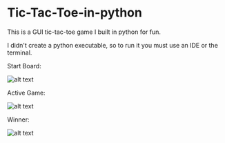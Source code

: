 # Tic-Tac-Toe-in-python
This is a GUI tic-tac-toe game I built in python for fun.

I didn't create a python executable, so to run it you must use an IDE or the terminal.

Start Board:

![alt text](https://github.com/Savantor/Tic-Tac-Toe-in-python/blob/main/StartBoard.png)


Active Game:

![alt text](https://github.com/Savantor/Tic-Tac-Toe-in-python/blob/main/GameInPlay.png)


Winner:

![alt text](https://github.com/Savantor/Tic-Tac-Toe-in-python/blob/main/Winner.png)

